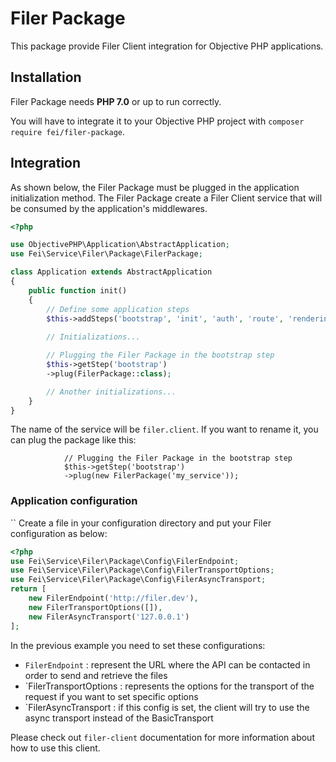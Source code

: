 # Filer Package

This package provide Filer Client integration for Objective PHP applications.

## Installation

Filer Package needs **PHP 7.0** or up to run correctly.

You will have to integrate it to your Objective PHP project with `composer require fei/filer-package`.


## Integration

As shown below, the Filer Package must be plugged in the application initialization method.
The Filer Package create a Filer Client service that will be consumed by the application's middlewares.

```php
<?php

use ObjectivePHP\Application\AbstractApplication;
use Fei\Service\Filer\Package\FilerPackage;

class Application extends AbstractApplication
{
    public function init()
    {
        // Define some application steps
        $this->addSteps('bootstrap', 'init', 'auth', 'route', 'rendering');
        
        // Initializations...

        // Plugging the Filer Package in the bootstrap step
        $this->getStep('bootstrap')
        ->plug(FilerPackage::class);

        // Another initializations...
    }
}
```

The name of the service will be `filer.client`. If you want to rename it, you can plug the package like this:

```
			// Plugging the Filer Package in the bootstrap step
			$this->getStep('bootstrap')
			->plug(new FilerPackage('my_service'));
```

### Application configuration
``
Create a file in your configuration directory and put your Filer configuration as below:

```php
<?php
use Fei\Service\Filer\Package\Config\FilerEndpoint;
use Fei\Service\Filer\Package\Config\FilerTransportOptions;
use Fei\Service\Filer\Package\Config\FilerAsyncTransport;
return [
    new FilerEndpoint('http://filer.dev'),
    new FilerTransportOptions([]),
    new FilerAsyncTransport('127.0.0.1')
];
```

In the previous example you need to set these configurations:

* `FilerEndpoint` : represent the URL where the API can be contacted in order to send and retrieve the files
* `FilerTransportOptions : represents the options for the transport of the request if you want to set specific options
* `FilerAsyncTransport : if this config is set, the client will try to use the async transport instead of the BasicTransport

Please check out `filer-client` documentation for more information about how to use this client.